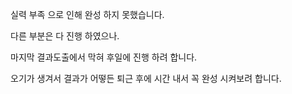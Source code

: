 실력 부족 으로 인해 완성 하지 못했습니다.   
    
다른 부분은 다 진행 하였으나.   
    
마지막 결과도출에서 막혀 후일에 진행 하려 합니다.    
     

오기가 생겨서 결과가 어떻든 퇴근 후에 시간 내서 꼭 완성 시켜보려 합니다.    

